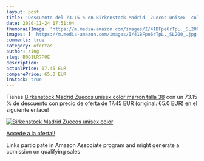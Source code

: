 ```yaml
---
layout: post
title: 'Descuento del 73.15 % en Birkenstock Madrid  Zuecos unisex  color'
date: 2020-11-24 17:51:04
thumbnailImage: 'https://m.media-amazon.com/images/I/41BFpe6rTpL._SL200_.jpg'
images: [ 'https://m.media-amazon.com/images/I/41BFpe6rTpL._SL200_.jpg' ]
comments: true
category: ofertas
author: ring
slug: B001LR7P0E
description:
actualPrice: 17.45 EUR
comparePrice: 65.0 EUR
inStock: true
---
```


Tienes [Birkenstock Madrid  Zuecos unisex  color marrón  talla 38](https://www.amazon.es/dp/B001LR7P0E/?tag=tolees-21) con un 73.15 % de descuento con precio de oferta de 17.45 EUR (original: 65.0 EUR) en el siguiente enlace!

[![Birkenstock Madrid  Zuecos unisex  color](https://m.media-amazon.com/images/I/41BFpe6rTpL._SL200_.jpg)](https://www.amazon.es/dp/B001LR7P0E/?tag=tolees-21)

[Accede a la oferta!!](https://www.amazon.es/dp/B001LR7P0E/?tag=tolees-21)

Links participate in Amazon Associate program and might generate a comission on qualifying sales


